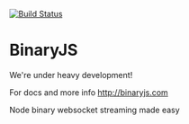 [![Build Status](https://secure.travis-ci.org/binaryjs/binaryjs.png)](http://travis-ci.org/binaryjs/binaryjs)

BinaryJS
========

We're under heavy development! 

For docs and more info
http://binaryjs.com

Node binary websocket streaming made easy